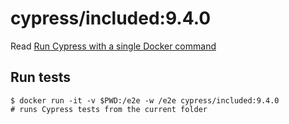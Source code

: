<!--
WARNING: this file was autogenerated by generate-included-image.js using

    npm run add:included -- 9.4.0 cypress/browsers:node16.5.0-chrome94-ff93
-->

# cypress/included:9.4.0

Read [Run Cypress with a single Docker command][blog post url]

## Run tests

```shell
$ docker run -it -v $PWD:/e2e -w /e2e cypress/included:9.4.0
# runs Cypress tests from the current folder
```

[blog post url]: https://www.cypress.io/blog/2019/05/02/run-cypress-with-a-single-docker-command/
